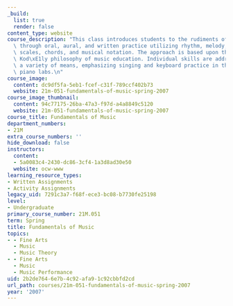 ```yaml
---
_build:
  list: true
  render: false
content_type: website
course_description: "This class introduces students to the rudiments of Western music\
  \ through oral, aural, and written practice utilizing rhythm, melody, intervals,\
  \ scales, chords, and musical notation. The approach is based upon the inclusive\
  \ Kod\xE1ly philosophy of music education. Individual skills are addressed through\
  \ a variety of means, emphasizing singing and keyboard practice in the required\
  \ piano labs.\n"
course_image:
  content: dc9df5fa-5eb1-fcef-c31f-789ccf402b73
  website: 21m-051-fundamentals-of-music-spring-2007
course_image_thumbnail:
  content: 94c77175-26ba-47a3-f97d-a4a8849c5120
  website: 21m-051-fundamentals-of-music-spring-2007
course_title: Fundamentals of Music
department_numbers:
- 21M
extra_course_numbers: ''
hide_download: false
instructors:
  content:
  - 5a0083c4-2430-dc86-3cf4-1a3d8ad30e50
  website: ocw-www
learning_resource_types:
- Written Assignments
- Activity Assignments
legacy_uid: 7291c3a7-f68f-ece3-bc08-b7730fe25198
level:
- Undergraduate
primary_course_number: 21M.051
term: Spring
title: Fundamentals of Music
topics:
- - Fine Arts
  - Music
  - Music Theory
- - Fine Arts
  - Music
  - Music Performance
uid: 2b2de764-6e7b-4c92-afa9-1c92cbbfd2cd
url_path: courses/21m-051-fundamentals-of-music-spring-2007
year: '2007'
---
```

